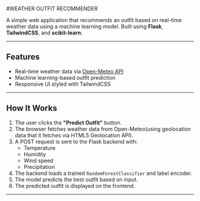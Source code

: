#WEATHER OUTFIT RECOMMENDER

A simple web application that recommends an outfit based on real-time weather data using a machine learning model. Built using **Flask**, **TailwindCSS**, and **scikit-learn**.

---


## Features

- Real-time weather data via [Open-Meteo API](https://open-meteo.com/)
- Machine learning-based outfit prediction
- Responsive UI styled with TailwindCSS



---

##  How It Works

1. The user clicks the **"Predict Outfit"** button.
2. The browser fetches weather data from Open-Meteo(using geolocation data that it fetches via HTML5 Geolocation API).
3. A POST request is sent to the Flask backend with:
   - Temperature
   - Humidity
   - Wind speed
   - Precipitation
4. The backend loads a trained `RandomForestClassifier` and label encoder.
5. The model predicts the best outfit based on input.
6. The predicted outfit is displayed on the frontend.

---
